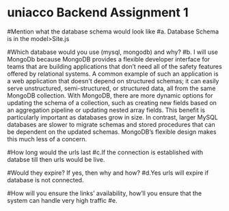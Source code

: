 # uniacco Backend Assignment 1


#Mention what the database schema would look like
#a. Database Schema is in the model>Site.js 


#Which database would you use (mysql, mongodb) and why?
#b. I will use MongoDb because MongoDB provides a flexible developer interface for teams that are building applications that don’t need all of the safety features offered by relational systems. A common example of such an application is a web application that doesn't depend on structured schemas; it can easily serve unstructured, semi-structured, or structured data, all from the same MongoDB collection.
With MongoDB, there are more dynamic options for updating the schema of a collection, such as creating new fields based on an aggregation pipeline or updating nested array fields. This benefit is particularly important as databases grow in size. In contrast, larger MySQL databases are slower to migrate schemas and stored procedures that can be dependent on the updated schemas. MongoDB’s flexible design makes this much less of a concern.


#How long would the urls last
#c.If the connection is established with databse till then urls would be live.


#Would they expire? If yes, then why and how?
#d.Yes urls will expire if database is not connected.

#How will you ensure the links’ availability, how’ll you ensure that the system can handle very high traffic
#e. 
